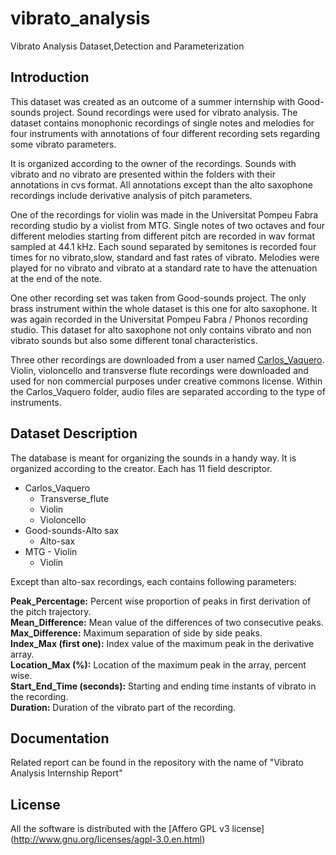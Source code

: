 # vibrato_analysis
Vibrato Analysis Dataset,Detection and Parameterization
## Introduction
This dataset was created as an outcome of a summer internship with Good-sounds project. Sound recordings were used for vibrato analysis. The dataset contains monophonic recordings of single notes and melodies for four instruments with annotations of four different recording sets regarding some vibrato parameters. 

It is organized according to the owner of the recordings. Sounds with vibrato and no vibrato are presented within the folders with their annotations in cvs format. All annotations except than the alto saxophone recordings include derivative analysis of pitch parameters. 

One of the recordings for violin was made in the Universitat Pompeu Fabra recording studio by a violist from MTG. Single notes of two octaves and four different melodies starting from different pitch are recorded in wav format sampled at 44.1 kHz. Each sound separated by semitones is recorded four times for no vibrato,slow, standard and fast rates of vibrato. Melodies  were played for no vibrato and vibrato at a standard rate to have the attenuation at the end of the note. 

One other recording set was taken from Good-sounds project. The only brass instrument within the whole dataset is this one for alto saxophone. It was again recorded in the Universitat Pompeu Fabra / Phonos recording studio. This dataset for alto saxophone not only contains vibrato and non vibrato sounds but also some different tonal characteristics. 

Three other recordings are downloaded from a user named [Carlos_Vaquero](http://www.freesound.org/people/Carlos_Vaquero/). Violin, violoncello and transverse flute recordings were downloaded and used for non commercial purposes under creative commons license. Within the Carlos_Vaquero folder, audio files are separated according to the type of instruments.

## Dataset Description
The database is meant for organizing the sounds in a handy way. It is organized according to the creator. Each has 11 field descriptor. 

  - Carlos_Vaquero
      * Transverse_flute
      * Violin
      * Violoncello
  - Good-sounds-Alto sax
      * Alto-sax
  - MTG - Violin
      * Violin

Except than alto-sax recordings, each contains following parameters:

**Peak_Percentage:** Percent wise proportion of peaks in first derivation of the pitch trajectory.  
**Mean_Difference:** Mean value of the differences of two consecutive peaks.  
**Max_Difference:** Maximum separation of side by side peaks.  
**Index_Max (first one):** Index value of the maximum peak in the derivative array.  
**Location_Max (%):** Location of the maximum peak in the array, percent wise.  
**Start_End_Time (seconds):** Starting and ending time instants of vibrato in the recording.  
**Duration:** Duration of the vibrato part of the recording.  

## Documentation

Related report can be found in the repository with the name of "Vibrato Analysis Internship Report"

## License
All the software is distributed with the [Affero GPL v3 license] (http://www.gnu.org/licenses/agpl-3.0.en.html)
